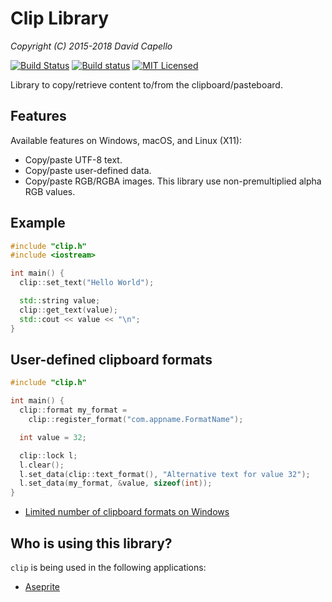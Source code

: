 # Clip Library
*Copyright (C) 2015-2018 David Capello*

[![Build Status](https://travis-ci.org/dacap/clip.svg)](https://travis-ci.org/dacap/clip)
[![Build status](https://ci.appveyor.com/api/projects/status/iyory4t5oop7ssrs?svg=true)](https://ci.appveyor.com/project/dacap/clip)
[![MIT Licensed](https://img.shields.io/badge/license-MIT-blue.svg)](LICENSE.txt)

Library to copy/retrieve content to/from the clipboard/pasteboard.

## Features

Available features on Windows, macOS, and Linux (X11):

* Copy/paste UTF-8 text.
* Copy/paste user-defined data.
* Copy/paste RGB/RGBA images. This library use non-premultiplied alpha RGB values.

## Example

```cpp
#include "clip.h"
#include <iostream>

int main() {
  clip::set_text("Hello World");

  std::string value;
  clip::get_text(value);
  std::cout << value << "\n";
}
```

## User-defined clipboard formats

```cpp
#include "clip.h"

int main() {
  clip::format my_format =
    clip::register_format("com.appname.FormatName");

  int value = 32;

  clip::lock l;
  l.clear();
  l.set_data(clip::text_format(), "Alternative text for value 32");
  l.set_data(my_format, &value, sizeof(int));
}
```

* [Limited number of clipboard formats on Windows](http://blogs.msdn.com/b/oldnewthing/archive/2015/03/19/10601208.aspx)

## Who is using this library?

`clip` is being used in the following applications:

* [Aseprite](https://github.com/aseprite/aseprite)
